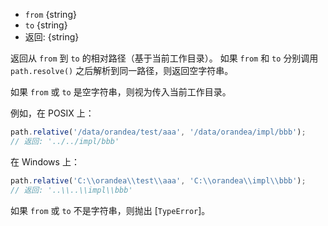 <!-- YAML
added: v0.5.0
changes:
  - version: v6.8.0
    pr-url: https://github.com/nodejs/node/pull/8523
    description: On Windows, the leading slashes for UNC paths are now included
                 in the return value.
-->

* `from` {string}
* `to` {string}
* 返回: {string}

返回从 `from` 到 `to` 的相对路径（基于当前工作目录）。
如果 `from` 和 `to` 分别调用 `path.resolve()` 之后解析到同一路径，则返回空字符串。

如果 `from` 或 `to` 是空字符串，则视为传入当前工作目录。

例如，在 POSIX 上：

```js
path.relative('/data/orandea/test/aaa', '/data/orandea/impl/bbb');
// 返回: '../../impl/bbb'
```

在 Windows 上：

```js
path.relative('C:\\orandea\\test\\aaa', 'C:\\orandea\\impl\\bbb');
// 返回: '..\\..\\impl\\bbb'
```

如果 `from` 或 `to` 不是字符串，则抛出 [`TypeError`]。

